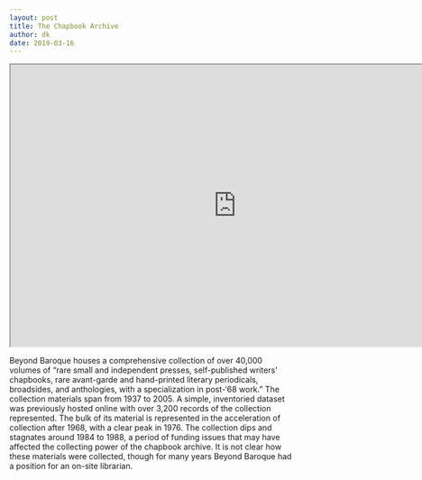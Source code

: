 ```yaml
---
layout: post
title: The Chapbook Archive
author: dk
date: 2019-03-16
---
```


<iframe src="https://public.tableau.com/views/BeyondBaroqueChapbooks/Sheet2?:showVizHome=no&:embed=true&:display_count=yes"
 width="800" height="500"></iframe>



 Beyond Baroque houses a comprehensive collection of over 40,000 volumes of “rare small and independent presses, self-published writers' chapbooks, rare avant-garde and hand-printed literary periodicals, broadsides, and anthologies, with a specialization in post-‘68 work.” The collection materials span from 1937 to 2005. A simple, inventoried dataset was previously hosted online with over 3,200 records of the collection represented. The bulk of its material is represented in the acceleration of collection after 1968, with a clear peak in 1976. The collection dips and stagnates around 1984 to 1988, a period of funding issues that may have affected the collecting power of the chapbook archive. It is not clear how these materials were collected, though for many years Beyond Baroque had a position for an on-site librarian.
